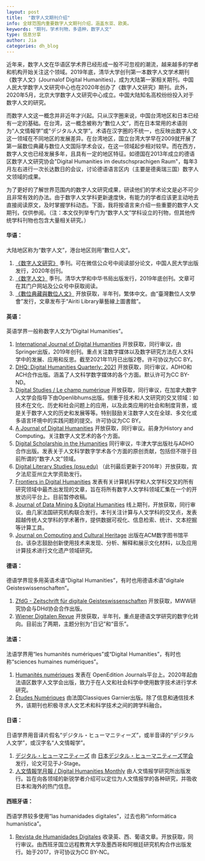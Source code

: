 ```yaml
---
layout: post
title:  "数字人文期刊介绍"
info: 全球范围内重要数字人文期刊介绍，涵盖东亚、欧美。
keywords: "期刊，学术刊物，多语种，数字人文"
type: 信息分享
author: Jia
categories: dh_blog
---
```


近年来，数字人文在华语区学术界已经形成一股不可忽视的潮流，越来越多的学者和机构开始关注这个领域。2019年底，清华大学创刊第一本数字人文学术期刊《数字人文》(Journalof Digital Humanities)，成为大陆第一家相关期刊。中国人民大学数字人文研究中心也在2020年创办了《数字人文研究》期刊。此外，2020年5月，北京大学数字人文研究中心成立。中国大陆知名高校纷纷投入对于数字人文的研究。

而数字人文这一概念并非近年才兴起。只从汉字圈来说，中国台湾地区和日本已经有一定的基础。在台湾，这一概念被称为“數位人文”，而在日本常用的术语则为“人文情報学”或“デジタル人文学”。术语在汉字圈的不统一，也反映出数字人文这一领域在不同地区的发展差异。在台湾地区，国立台湾大学早在2009就开展了第一届数位典藏与数位人文国际学术会议，在这一领域起步相对较早。而在西方，数字人文也已经发展多年，且具有一定的地区特征。如德国在2013年成立的德语区数字人文研究协会"Digital Humanities im deutschsprachigen Raum"，每年3月左右进行一次长达数日的会议，讨论德语语言区内（主要是德奥瑞三国）数字人文领域的成果。

为了更好的了解世界范围内的数字人文研究成果，研读他们的学术论文是必不可少且非常有效的办法。由于数字人文学科更新速度快，有能力的学者应该更主动地去直接阅读原文，及时掌握学科动态。下面，我将按语言来介绍一些重要的数字人文期刊，仅供参阅。（注：本文仅列举专门为“数字人文”学科设立的刊物，但其他传统学科刊物也包含大量相关研究。）

    

#### 华语：
大陆地区称为“数字人文”，港台地区则用“數位人文”。
1. [《数字人文研究》](https://mp.weixin.qq.com/s?search_click_id=17951366263623906136-1645720438093-471738&__biz=MzIwNTk2ODYzMg==&mid=2247489019&idx=1&sn=c59db5d00bbf0e4536a94e068fe9d07c&chksm=9729906ca05e197a2e15eb26f113d0f9f4a8e4587cc9016640afeb00ae76330c21007e1b693f&scene=3&subscene=10000&clicktime=1645720438&enterid=1645720438&ascene=65&devicetype=pad-android-29&version=2800133d&nettype=WIFI&lang=en&exportkey=AZ81Tz2t%2F6AAu1VkYSYPmJE%3D&pass_ticket=aKVVaFp6iBdp05BFWeWa%2FYhiH6YLI00AHN07fILiw7No9HilpoxkyVNO99SKnDRF&wx_header=3) 季刊。可在微信公众号中阅读部分论文，中国人民大学出版发行，2020年创刊。
2. [《数字人文》](https://www.dhlib.cn/site/works/dhjournal) 季刊。清华大学和中华书局出版发行，2019年底创刊。文章可在其门户网站及公众号中获取阅读。
3. [《數位典藏與數位人文》](https://www.airitilibrary.com/Publication/alPublicationJournal?PublicationID=P20180801001) 开放获取，半年刊，繁体中文。由“臺灣數位人文學會”发行，文章发布于“Airiti Library華藝線上圖書館”。

#### 英语：
英语学界一般称数字人文为“Digital Humanities”。
1. [International Journal of Digital Humanities](https://link.springer.com/journal/42803/) 开放获取，同行审议，由Springer出版，2019年创刊。重点关注数字媒体以及数字研究方法在人文科学中的发展、应用和反思。截至2021年11月已出版2卷。许可协议为CC BY。
2. [DHQ: Digital Humanities Quarterly: 2021](http://www.digitalhumanities.org/dhq/) 开放获取，同行审议，ADHO和ACH合作出版。涵盖了人文科学数字媒体的各个方面。默认许可为CC BY-ND。
3. [Digital Studies / Le champ numérique](https://www.digitalstudies.org/) 开放获取，同行审议，在加拿大数字人文学会指导下由Openlibhums出版。侧重于技术和人文研究的交叉领域：如技术在文化、历史和社会问题上的应用，以及此类应用的社会和制度背景，或是关于数字人文的历史和发展等等。特别鼓励关注数字人文在全球、多文化或多语言环境中的实践问题的提交。许可协议为CC BY。
4. [A Journal of Digital Humanities](https://www.euppublishing.com/toc/ijhac/current) 开放获取，同行审议。前身为History and Computing。关注数字人文艺术的各个方面。
5. [Digital Scholarship in the Humanities](https://academic.oup.com/dsh) 同行审议，牛津大学出版社与ADHO合作出版。发表关于人文科学数字学术各个方面的原创贡献，包括但不限于目前所谓的“数字人文”领域。
6. [Digital Literary Studies (psu.edu)](https://journals.psu.edu/dls) （此刊最后更新于2016年）开放获取，宾夕法尼亚州立大学资助发行。
7. [Frontiers in Digital Humanities](https://www.frontiersin.org/journals/digital-humanities#) 发表有关计算机科学和人文学科交叉的所有研究领域中最杰出发现的文章，旨在将所有数字人文学科领域汇集在一个的开放访问平台上。目前暂停收稿。
8. [Journal of Data Mining & Digital Humanities](https://jdmdh.episciences.org/) 线上期刊，开放获取，同行审议。由几家法国研究机构联合发行。本刊关注计算与人文学科的交叉点，发表超越传统人文学科的学术著作，提供数据可视化、信息检索、统计、文本挖掘等计算工具。
9.  [Journal on Computing and Cultural Heritage](https://dl.acm.org/journal/jocch) 出版在ACM数字图书馆平台。该杂志鼓励创新使用技术来发现、分析、解释和展示文化材料，以及应用计算技术进行文化遗产领域研究。

    

#### 德语：
德语学界现多用英语术语“Digital Humanities”，有时也用德语术语“digitale Geisteswissenschaften”。
1. [ZfdG - Zeitschrift für digitale Geisteswissenschaften](https://zfdg.de/) 开放获取，MWW研究协会与DHd协会合作出版。
2. [Wiener Digitalen Revue](https://journals.univie.ac.at/index.php/wdr/index) 开放获取，半年刊，重点是德语文学研究的数字化转向。目前出了两期，主题分别为“日记”和“音乐”。

#### 法语：
法语学界用“les humanités numériques”或“Digital Humanities”，有时也称“sciences humaines numériques”。
1. [Humanités numériques](http://www.humanisti.ca/revue/) 发表在 OpenEdition Journals平台上。2020年起由法语区数字人文学会出版，致力于在人文和社会科学中使用数字技术进行学术研究。
2. [Études Numériques](http://etudes-digitales.fr/) 由法国Classiques Garnier出版。除了信息和通信技术外，该期刊也积极寻求人文艺术和科学技术之间的跨学科融合。
    

#### 日语：
日语学界用音译片假名“デジタル・ヒューマニティーズ”，或半音译的“デジタル人文学”，或汉字名“人文情報学”。
1. [デジタル・ヒューマニティーズ](https://www.jstage.jst.go.jp/browse/jadh/-char/ja) 由  [日本デジタル・ヒューマニティーズ学会](https://www.jadh.org/)发行，论文可见于J-Stage。
2. [人文情報学月報 / Digital Humanities Monthly](http://www.dhii.jp/DHM/) 由人文情报学研究所出版发行。旨在向各领域的新锐学者介绍可以定位为人文情报学的各种研究，并吸收日本和海外的热门信息。
    
#### 西班牙语：
西语学界较多使用“las humanidades digitales”，过去也称“informática humanística”。
1. [Revista de Humanidades Digitales](https://revistas.uned.es/index.php/RHD/index) 收录英、西、葡语文章。开放获取，同行审议。由西班牙国立远程教育大学及墨西哥和阿根廷研究机构合作出版发行。始于2017，许可协议为CC BY-NC。
